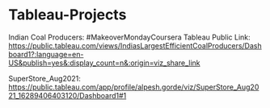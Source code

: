 # Tableau-Projects
Indian Coal Producers:
#MakeoverMondayCoursera 
Tableau Public Link:
https://public.tableau.com/views/IndiasLargestEfficientCoalProducers/Dashboard1?:language=en-US&publish=yes&:display_count=n&:origin=viz_share_link


SuperStore_Aug2021:
https://public.tableau.com/app/profile/alpesh.gorde/viz/SuperStore_Aug2021_16289406403120/Dashboard1#1
